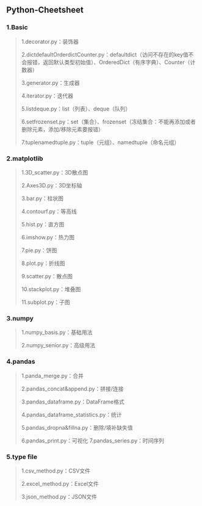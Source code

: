 ## Python-Cheetsheet

### 1.Basic
>1.decorator.py：装饰器
>
>2.dictdefaultOrderdictCounter.py：defaultdict（访问不存在的key值不会报错，返回默认类型初始值）、OrderedDict（有序字典）、Counter（计数器）
>
>3.generator.py：生成器
>
>4.iterator.py：迭代器
>
>5.listdeque.py：list（列表）、deque（队列）
>
>6.setfrozenset.py：set（集合）、frozenset（冻结集合：不能再添加或者删除元素，添加/移除元素要报错）
>
>7.tuplenamedtuple.py：tuple（元组）、namedtuple（命名元组）

### 2.matplotlib
>1.3D_scatter.py：3D散点图
>
>2.Axes3D.py：3D坐标轴
>
>3.bar.py：柱状图
>
>4.contourf.py：等高线
>
>5.hist.py：直方图
>
>6.imshow.py：热力图
>
>7.pie.py：饼图
>
>8.plot.py：折线图
>
>9.scatter.py：散点图
>
>10.stackplot.py：堆叠图
>
>11.subplot.py：子图

### 3.numpy
>1.numpy_basis.py：基础用法
>
>2.numpy_senior.py：高级用法
>

### 4.pandas
>1.panda_merge.py：合并
>
>2.pandas_concat&append.py：拼接/连接
>
>3.pandas_dataframe.py：DataFrame格式
>
>4.pandas_dataframe_statistics.py：统计
>
>5.pandas_dropna&fillna.py：删除/填补缺失值
>
>6.pandas_print.py：可视化
>7.pandas_series.py：时间序列

### 5.type file
>1.csv_method.py：CSV文件
>
>2.excel_method.py：Excel文件
>
>3.json_method.py：JSON文件
